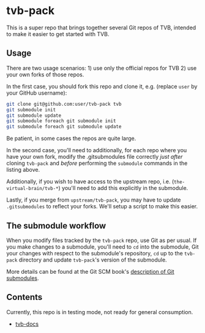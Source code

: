 # tvb-pack

This is a super repo that brings together several Git repos of TVB,
intended to make it easier to get started with TVB.

## Usage

There are two usage scenarios: 1) use only the official repos for
TVB 2) use your own forks of those repos. 

In the first case, you should fork this repo and clone it, e.g.
(replace `user` by your GitHub username):

```bash
git clone git@github.com:user/tvb-pack tvb
git submodule init
git submodule update
git submodule foreach git submodule init
git submodule foreach git submodule update
```

Be patient, in some cases the repos are quite large.

In the second case, you'll need to additionally, for each repo 
where you have your own fork, modify the .gitsubmodules file correctly
*just after* cloning `tvb-pack` and 
*before* performing the `submodule` commands in the listing above.

Additionally, if you wish to have access to the upstream repo, i.e.
(`the-virtual-brain/tvb-*`) you'll need to add this explicitly in
the submodule. 

Lastly, if you merge from `upstream/tvb-pack`, you may have to update
`.gitsubmodules` to reflect your forks. We'll setup a script to make 
this easier.

## The submodule workflow

When you modify files tracked by the `tvb-pack` repo, use Git as
per usual. If you make changes to a submodule, you'll need to `cd`
into the submodule, Git your changes with respect to the submodule's
repository, `cd` up to the `tvb-pack` directory and update `tvb-pack`'s 
version of the submodule.

More details can be found at the Git SCM book's [description of 
Git submodules](http://git-scm.com/book/en/Git-Tools-Submodules).

## Contents

Currently, this repo is in testing mode, not ready for general consumption.

- [tvb-docs](https://github.com/the-virtual-brain/tvb-docs)

